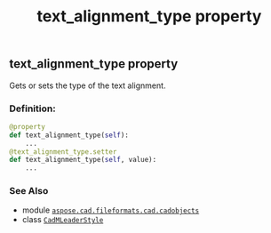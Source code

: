 ﻿---
title: text_alignment_type property
second_title: Aspose.CAD for Python via .NET API References
description: 
type: docs
weight: 800
url: /python-net/aspose.cad.fileformats.cad.cadobjects/cadmleaderstyle/text_alignment_type/
is_root: false
---

## text_alignment_type property


Gets or sets the type of the text alignment.
### Definition:
```python
@property
def text_alignment_type(self):
    ...
@text_alignment_type.setter
def text_alignment_type(self, value):
    ...
```

### See Also
* module [`aspose.cad.fileformats.cad.cadobjects`](../../)
* class [`CadMLeaderStyle`](/cad/python-net/aspose.cad.fileformats.cad.cadobjects/cadmleaderstyle)
